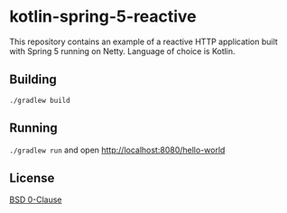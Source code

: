 # kotlin-spring-5-reactive

This repository contains an example of a reactive HTTP application 
built with Spring 5 running on Netty. Language of choice is Kotlin.

## Building

`./gradlew build`

## Running

`./gradlew run` and open [http://localhost:8080/hello-world](http://localhost:8080/hello-world)

## License

[BSD 0-Clause](https://tldrlegal.com/license/bsd-0-clause-license#summary)